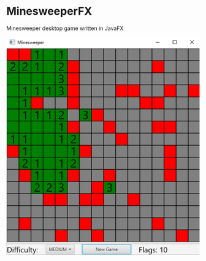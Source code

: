 # MinesweeperFX

Minesweeper desktop game written in JavaFX

![screenshot](https://github.com/Todense/MinesweeperFX/blob/master/src/main/resources/screenshot.png)
